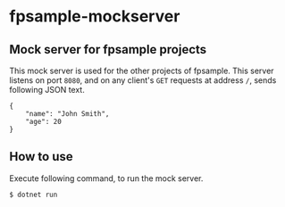 # fpsample-mockserver

## Mock server for fpsample projects

This mock server is used for the other projects of fpsample.
This server listens on port `8080`, and on any client's `GET` requests at address `/`, sends following JSON text.

```
{
    "name": "John Smith",
    "age": 20
}
```

## How to use

Execute following command, to run the mock server.

```
$ dotnet run
```
